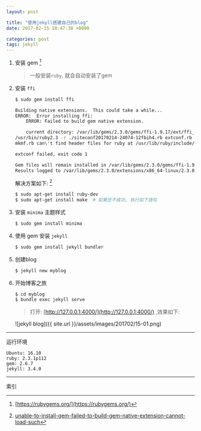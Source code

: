 ```yaml
---
layout: post

title: "使用jekyll搭建自己的blog"
date: 2017-02-15 10:47:38 +0800

categories: post
tags: jekyll
---
```

1. 安装 gem [^1]
    >一般安装`ruby`, 就会自动安装了gem

1. 安装 `ffi`
    ```bash
    $ sudo gem install ffi
    ```

    ```bash
    Building native extensions.  This could take a while...
    ERROR:  Error installing ffi:
	    ERROR: Failed to build gem native extension.

        current directory: /var/lib/gems/2.3.0/gems/ffi-1.9.17/ext/ffi_c
    /usr/bin/ruby2.3 -r ./siteconf20170214-24074-12fbih4.rb extconf.rb
    mkmf.rb can\'t find header files for ruby at /usr/lib/ruby/include/ruby.h

    extconf failed, exit code 1

    Gem files will remain installed in /var/lib/gems/2.3.0/gems/ffi-1.9.17 for inspection.
    Results logged to /var/lib/gems/2.3.0/extensions/x86_64-linux/2.3.0/ffi-1.9.17/gem_make.out
    ```
    解决方案如下: [^2]
    ```bash
    $ sudo apt-get install ruby-dev
    $ sudo apt-get install make  # 如果还不成功, 执行如下语句
    ```

1. 安装 `minima` 主题样式
    ```bash
    $ sudo gem install minima
    ```

1. 使用 gem 安装 `jekyll`
    ```bash
    $ sudo gem install jekyll bundler
    ```

1. 创建blog
    ```bash
    $ jekyll new myblog
    ```

1. 开始博客之旅
    ```bash
    $ cd myblog
    $ bundle exec jekyll serve
    ```

    >打开: [http://127.0.0.1:4000/](http://127.0.0.1:4000/) ,效果如下:

    ![jekyll blog]({{ site.url }}/assets/images/201702/15-01.png)

---
运行环境
```
Ubuntu: 16.10
ruby: 2.3.1p112
gem: 2.6.7
jekyll: 3.4.0
```

---
索引

[^1]: [https://rubygems.org/](https://rubygems.org/)
[^2]: [unable-to-install-gem-failed-to-build-gem-native-extension-cannot-load-such](http://stackoverflow.com/questions/13767725/unable-to-install-gem-failed-to-build-gem-native-extension-cannot-load-such)

